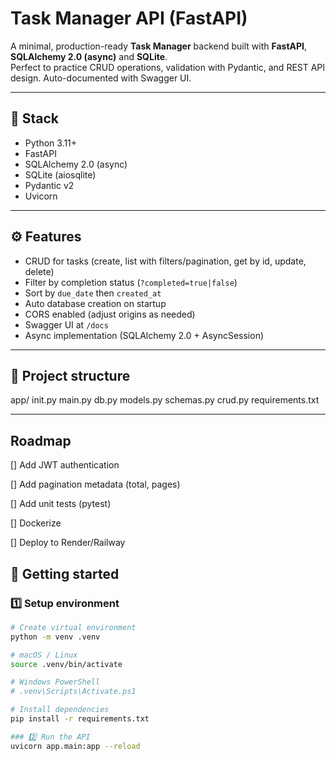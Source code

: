 # Task Manager API (FastAPI)

A minimal, production-ready **Task Manager** backend built with **FastAPI**, **SQLAlchemy 2.0 (async)** and **SQLite**.  
Perfect to practice CRUD operations, validation with Pydantic, and REST API design. Auto-documented with Swagger UI.

---

## 🧩 Stack
- Python 3.11+
- FastAPI
- SQLAlchemy 2.0 (async)
- SQLite (aiosqlite)
- Pydantic v2
- Uvicorn

---

## ⚙️ Features
- CRUD for tasks (create, list with filters/pagination, get by id, update, delete)
- Filter by completion status (`?completed=true|false`)
- Sort by `due_date` then `created_at`
- Auto database creation on startup
- CORS enabled (adjust origins as needed)
- Swagger UI at `/docs`
- Async implementation (SQLAlchemy 2.0 + AsyncSession)

---

## 📁 Project structure
app/
init.py
main.py
db.py
models.py
schemas.py
crud.py
requirements.txt

---

## Roadmap
[] Add JWT authentication

[] Add pagination metadata (total, pages)

[] Add unit tests (pytest)

[] Dockerize

[] Deploy to Render/Railway

## 🚀 Getting started

### 1️⃣ Setup environment
```bash
# Create virtual environment
python -m venv .venv

# macOS / Linux
source .venv/bin/activate

# Windows PowerShell
# .venv\Scripts\Activate.ps1

# Install dependencies
pip install -r requirements.txt

### 2️⃣ Run the API
uvicorn app.main:app --reload

